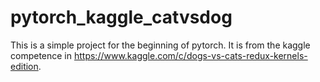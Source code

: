 # pytorch_kaggle_catvsdog
This is a simple project for the beginning of pytorch. It is from the kaggle competence in  https://www.kaggle.com/c/dogs-vs-cats-redux-kernels-edition.
